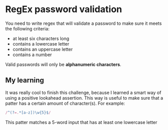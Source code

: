 # RegEx password validation

You need to write regex that will validate a password to make sure it meets the following criteria:

- at least six characters long
- contains a lowercase letter
- contains an uppercase letter
- contains a number
  
Valid passwords will only be **alphanumeric characters**.

## My learning

It was really cool to finish this challenge, because I learned a smart way of using a positive lookahead assertion. This way is useful to make sure that a patter has a certain amount of character(s). For example:

```js
/^(?=.*[a-z])\w{5}$/
```

This patter matches a 5-word input that has at least one lowercase letter
